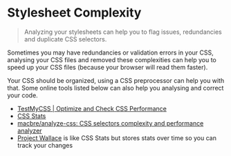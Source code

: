 # Stylesheet Complexity

> Analyzing your stylesheets can help you to flag issues, redundancies and duplicate CSS selectors.

Sometimes you may have redundancies or validation errors in your CSS, analysing your CSS files and removed these complexities can help you to speed up your CSS files (because your browser will read them faster).

Your CSS should be organized, using a CSS preprocessor can help you with that. Some online tools listed below can also help you analysing and correct your code.

- [TestMyCSS | Optimize and Check CSS Performance](http://www.testmycss.com/)
- [CSS Stats](https://cssstats.com/)
- [macbre/analyze-css: CSS selectors complexity and performance analyzer](https://github.com/macbre/analyze-css)
- [Project Wallace](https://www.projectwallace.com/) is like CSS Stats but stores stats over time so you can track your changes
